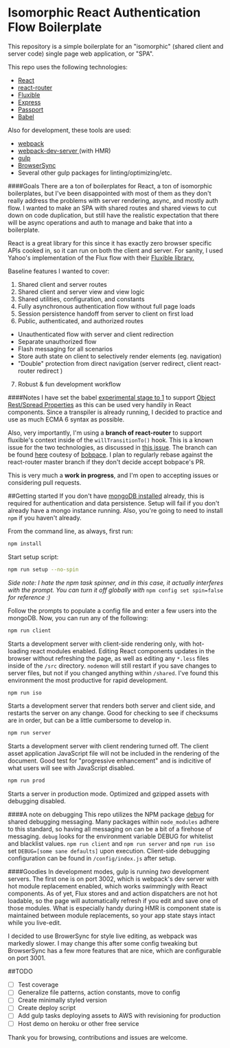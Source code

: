# Isomorphic React Authentication Flow Boilerplate
This repository is a simple boilerplate for an "isomorphic" (shared client and server code) single page web application, or "SPA".

This repo uses the following technologies:
- [React](https://facebook.github.io/react/)
- [react-router](https://github.com/rackt/react-router)
- [Fluxible](fluxible.io)
- [Express](https://www.npmjs.com/package/express)
- [Passport](https://www.npmjs.com/package/passport)
- [Babel](https://babeljs.io/)

Also for development, these tools are used:
- [webpack](http://webpack.github.io/)
- [webpack-dev-server ](http://webpack.github.io/docs/webpack-dev-server.html) (with HMR)
- [gulp](http://gulpjs.com/)
- [BrowserSync](http://www.browsersync.io/)
- Several other gulp packages for linting/optimizing/etc.

####Goals
There are a ton of boilerplates for React, a ton of isomorphic boilerplates, but I've been disappointed with most of them as they don't really address the problems with server rendering, async, and mostly auth flow. I wanted to make an SPA with shared routes and shared views to cut down on code duplication, but still have the realistic expectation that there will be async operations and auth to manage and bake that into a boilerplate.


 React is a great library for this since it has exactly zero browser specific APIs cooked in, so it can run on both the client and server. For sanity, I used Yahoo's implementation of the Flux flow with their [Fluxible library. ](fluxible.io)

Baseline features I wanted to cover:
1. Shared client and server routes
2. Shared client and server view and view logic
3. Shared utilities, configuration, and constants
4. Fully asynchronous authentication flow without full page loads
5. Session persistence handoff from server to client on first load
6. Public, authenticated, and authorized routes
  * Unauthenticated flow with server and client redirection
  * Separate unauthorized flow
  * Flash messaging for all scenarios
  * Store auth state on client to selectively render elements (eg. navigation)
  * "Double" protection from direct navigation (server redirect, client react-router redirect
    )
7. Robust & fun development workflow

####Notes
I have set the babel [experimental stage to 1](https://babeljs.io/docs/usage/experimental/) to support [Object Rest/Spread Properties](https://github.com/sebmarkbage/ecmascript-rest-spread) as this can be used very handily in React components. Since a transpiler is already running, I decided to practice and use as much ECMA 6 syntax as possible.

Also, very importantly, I'm using a **branch of react-router** to support fluxible's context inside of the ```willTransitionTo()``` hook. This is a known issue for the two technologies, as discussed in [this issue](https://github.com/rackt/react-router/pull/590). The branch can be found [here](https://github.com/bobpace/react-router/tree/transitionContext) coutesy of [bobpace](https://github.com/bobpace). I plan to regularly rebase against the react-router master branch if they don't decide accept bobpace's PR.


This is very much a __work in progress__, and I'm open to accepting issues or considering pull requests.

##Getting started
If you don't have [mongoDB installed](http://docs.mongodb.org/manual/installation/) already, this is required for authentication and data persistence. Setup will fail if you don't already have a mongo instance running. Also, you're going to need to install ```npm``` if you haven't already.



From the command line, as always, first run:
```bash
npm install
```

Start setup script:
```bash
npm run setup --no-spin
```
_Side note: I hate the npm task spinner, and in this case, it actually interferes with the prompt. You can turn it off globally with_ ```npm config set spin=false``` _for reference :)_

Follow the prompts to populate a config file and enter a few users into the mongoDB. Now, you can run any of the following:
```bash
npm run client
```
Starts a development server with client-side rendering only, with hot-loading react modules enabled. Editing React components updates in the browser without refreshing the page, as well as editing any ```*.less``` files inside of the ```/src``` directory. ```nodemon``` will still restart if you save changes to server files, but not if you changed anything within ```/shared```. I've found this environment the most productive for rapid development.

```bash
npm run iso
```
Starts a development server that renders both server and client side, and restarts the server on any change. Good for checking to see if checksums are in order, but can be a little cumbersome to develop in.
```bash
npm run server
```
Starts a development server with client rendering turned off. The client asset application JavaScript file will not be included in the rendering of the document. Good test for "progressive enhancement" and is indicitive of what users will see with JavaScript disabled.
```bash
npm run prod
```
Starts a server in production mode. Optimized and gzipped assets with debugging disabled.

####A note on debugging
This repo utilizes the NPM package [debug](https://www.npmjs.com/package/debug) for shared debugging messaging. Many packages within ```node_modules``` adhere to this standard, so having all messaging on can be a bit of a firehose of messaging. ```debug``` looks for the environment variable DEBUG for whitelist and blacklist values. ```npm run client``` and ```npm run server``` and ```npm run iso``` set ```DEBUG=[some sane defaults]``` upon execution. Client-side debugging configuration can be found in ```/config/index.js``` after setup.

####Goodies
In development modes, gulp is running *two* development servers. The first one is on port 3002, which is webpack's dev server with hot module replacement enabled, which works swimmingly with React components. As of yet, Flux stores and and action dispatchers are not hot loadable, so the page will automatically refresh if you edit and save one of those modules. What is especially handy during HMR is component state is maintained between module replacements, so your app state stays intact while you live-edit.

I decided to use BrowerSync for style live editing, as webpack was markedly slower. I may change this after some config tweaking but BrowserSync has a few more features that are nice, which are configurable on port 3001.

##TODO
- [ ] Test coverage
- [ ] Generalize file patterns, action constants, move to config
- [ ] Create minimally styled version
- [ ] Create deploy script
- [ ] Add gulp tasks deploying assets to AWS with revisioning for production
- [ ] Host demo on heroku or other free service

Thank you for browsing, contributions and issues are welcome.

